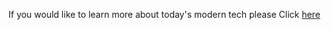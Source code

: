 If you would like to learn more about today's modern tech please Click [here](english/modern-tech/modern-technology.md)

